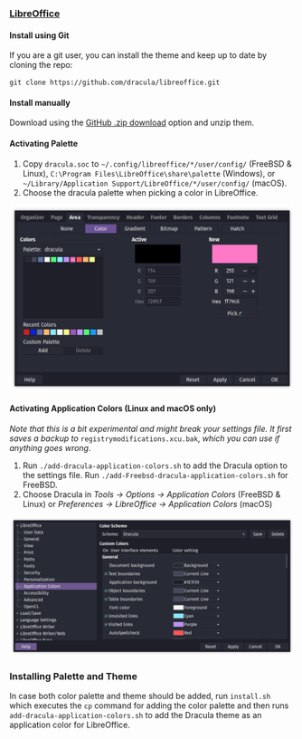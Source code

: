 ### [LibreOffice](https://www.libreoffice.org)

#### Install using Git

If you are a git user, you can install the theme and keep up to date by cloning the repo:

    git clone https://github.com/dracula/libreoffice.git

#### Install manually

Download using the [GitHub .zip download](https://github.com/dracula/libreoffice/archive/master.zip) option and unzip them.

#### Activating Palette

1. Copy `dracula.soc` to `~/.config/libreoffice/*/user/config/` (FreeBSD & Linux),
   `C:\Program Files\LibreOffice\share\palette` (Windows), or
   `~/Library/Application Support/LibreOffice/*/user/config/` (macOS).
2. Choose the dracula palette when picking a color in LibreOffice.

![Choosing dracula palette](https://raw.githubusercontent.com/dracula/libreoffice/master/screenshot-palette-menu.png)

#### Activating Application Colors (Linux and macOS only)

*Note that this is a bit experimental and might break your settings file. It
first saves a backup to* `registrymodifications.xcu.bak`, *which you can use if
anything goes wrong*.

1. Run `./add-dracula-application-colors.sh` to add the Dracula option to the
   settings file. Run `./add-Freebsd-dracula-application-colors.sh` for FreeBSD.
2. Choose Dracula in *Tools -> Options -> Application Colors* (FreeBSD & Linux) or
   *Preferences -> LibreOffice -> Application Colors* (macOS)

![Activating Dracula theme](https://raw.githubusercontent.com/dracula/libreoffice/master/screenshot-application-colors.png)

### Installing Palette and Theme

In case both color palette and theme should be added, run `install.sh` which executes the `cp` command for adding the color palette and then runs `add-dracula-application-colors.sh` to add the Dracula theme as an application color for LibreOffice.
